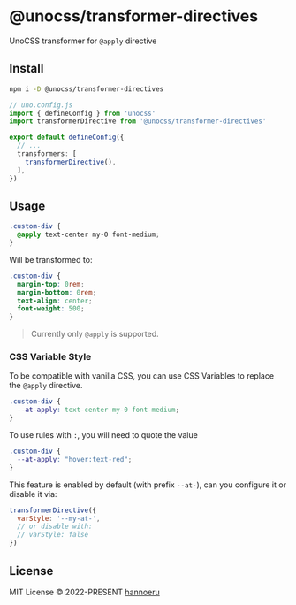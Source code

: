 # @unocss/transformer-directives

<!-- @unocss-ignore -->

UnoCSS transformer for `@apply` directive

## Install

```bash
npm i -D @unocss/transformer-directives
```

```ts
// uno.config.js
import { defineConfig } from 'unocss'
import transformerDirective from '@unocss/transformer-directives'

export default defineConfig({
  // ...
  transformers: [
    transformerDirective(),
  ],
})
```

## Usage

```css
.custom-div {
  @apply text-center my-0 font-medium;
}
```

Will be transformed to:

```css
.custom-div {
  margin-top: 0rem;
  margin-bottom: 0rem;
  text-align: center;
  font-weight: 500;
}
```

> Currently only `@apply` is supported.

### CSS Variable Style

To be compatible with vanilla CSS, you can use CSS Variables to replace the `@apply` directive.

```css
.custom-div {
  --at-apply: text-center my-0 font-medium;
}
```

To use rules with `:`, you will need to quote the value

```css
.custom-div {
  --at-apply: "hover:text-red";
}
```

This feature is enabled by default (with prefix `--at-`), can you configure it or disable it via:

```js
transformerDirective({
  varStyle: '--my-at-',
  // or disable with:
  // varStyle: false
})
```

## License

MIT License &copy; 2022-PRESENT [hannoeru](https://github.com/hannoeru)
